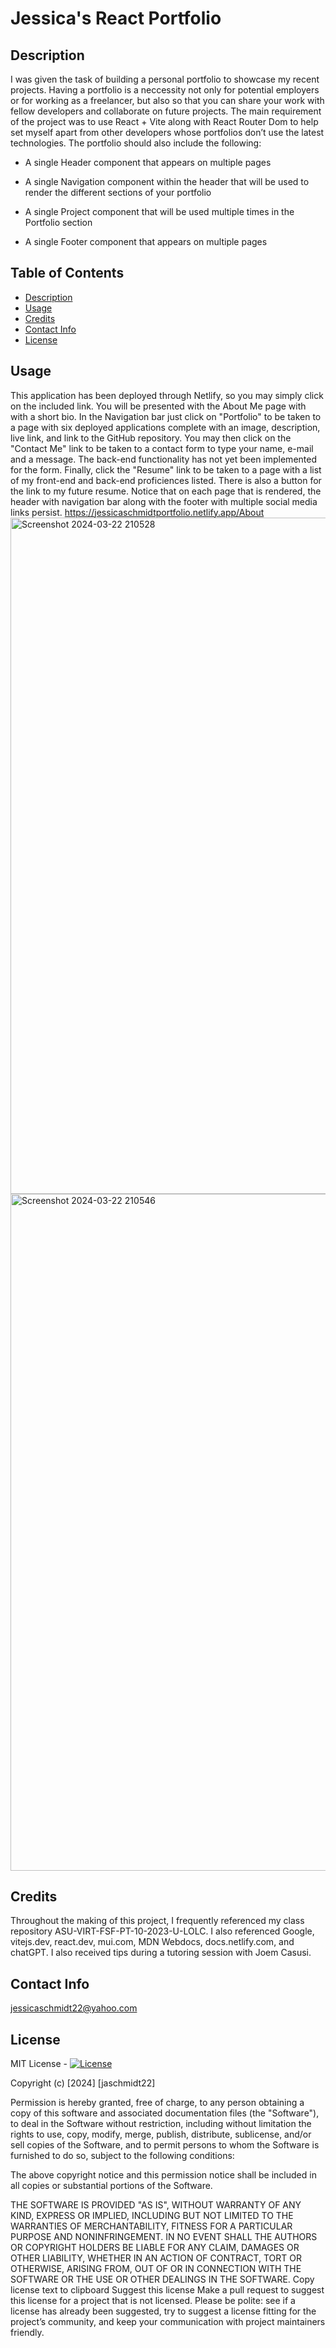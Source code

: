 # Jessica's React Portfolio

## Description

I was given the task of building a personal portfolio to showcase my recent projects. Having a portfolio is a neccessity not only for potential employers or for working as a freelancer, but also so that you can share your work with fellow developers and collaborate on future projects. The main requirement of the project was to use React + Vite along with React Router Dom to help set myself apart from other developers whose portfolios don’t use the latest technologies. The portfolio should also include the following:

- A single Header component that appears on multiple pages

- A single Navigation component within the header that will be used to render the different sections of your portfolio

- A single Project component that will be used multiple times in the Portfolio section

- A single Footer component that appears on multiple pages

## Table of Contents

- [Description](#description)
- [Usage](#usage)
- [Credits](#credits)
- [Contact Info](#contact-info)
- [License](#license)

## Usage

This application has been deployed through Netlify, so you may simply click on the included link. You will be presented with the About Me page with with a short bio. In the Navigation bar just click on "Portfolio" to be taken to a page with six deployed applications complete with an image, description, live link, and link to the GitHub repository. You may then click on the "Contact Me" link to be taken to a contact form to type your name, e-mail and a message. The back-end functionality has not yet been implemented for the form. Finally, click the "Resume" link to be taken to a page with a list of my front-end and back-end proficiences listed. There is also a button for the link to my future resume. Notice that on each page that is rendered, the header with navigation bar along with the footer with multiple social media links persist.
https://jessicaschmidtportfolio.netlify.app/About
<img width="1082" alt="Screenshot 2024-03-22 210528" src="https://github.com/jaschmidt22/react-portfolio/assets/146290812/e858d8d7-2577-4b62-9ace-d24dadc0c2c6">
<img width="1083" alt="Screenshot 2024-03-22 210546" src="https://github.com/jaschmidt22/react-portfolio/assets/146290812/34f8fdb5-9412-4cd6-9712-cb2f5aa03ba9">




## Credits

Throughout the making of this project, I frequently referenced my class repository ASU-VIRT-FSF-PT-10-2023-U-LOLC. I also referenced Google, vitejs.dev, react.dev, mui.com, MDN Webdocs, docs.netlify.com, and chatGPT. I also received tips during a tutoring session with Joem Casusi.

## Contact Info

jessicaschmidt22@yahoo.com

## License

MIT License - [![License](https://img.shields.io/badge/License-MIT-green.svg)](https://choosealicense.com/licenses/mit/)

Copyright (c) [2024] [jaschmidt22]

Permission is hereby granted, free of charge, to any person obtaining a copy of this software and associated documentation files (the "Software"), to deal in the Software without restriction, including without limitation the rights to use, copy, modify, merge, publish, distribute, sublicense, and/or sell copies of the Software, and to permit persons to whom the Software is furnished to do so, subject to the following conditions:

The above copyright notice and this permission notice shall be included in all copies or substantial portions of the Software.

THE SOFTWARE IS PROVIDED "AS IS", WITHOUT WARRANTY OF ANY KIND, EXPRESS OR IMPLIED, INCLUDING BUT NOT LIMITED TO THE WARRANTIES OF MERCHANTABILITY, FITNESS FOR A PARTICULAR PURPOSE AND NONINFRINGEMENT. IN NO EVENT SHALL THE AUTHORS OR COPYRIGHT HOLDERS BE LIABLE FOR ANY CLAIM, DAMAGES OR OTHER LIABILITY, WHETHER IN AN ACTION OF CONTRACT, TORT OR OTHERWISE, ARISING FROM, OUT OF OR IN CONNECTION WITH THE SOFTWARE OR THE USE OR OTHER DEALINGS IN THE SOFTWARE. Copy license text to clipboard Suggest this license Make a pull request to suggest this license for a project that is not licensed. Please be polite: see if a license has already been suggested, try to suggest a license fitting for the project’s community, and keep your communication with project maintainers friendly.
